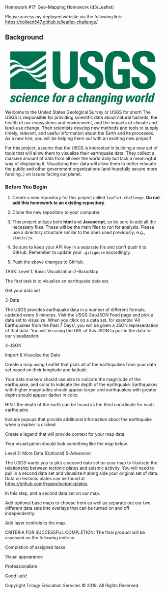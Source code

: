 Homework #17: Geo-Mapping Homework (d3/Leaflet)

Please access my deployed website via the following link: https://colleen547.github.io/leaflet-challenge/

## Background
![1-Logo](Images/1-Logo.png)
Welcome to the United States Geological Survey or USGS for short! The USGS is responsible for providing scientific data about natural hazards, the health of our ecosystems and environment, and the impacts of climate and land-use change. Their scientists develop new methods and tools to supply timely, relevant, and useful information about the Earth and its processes. As a new hire, you will be helping them out with an exciting new project!

For this project, assume that the USGS is interested in building a new set of tools that will allow them to visualize their earthquake data. They collect a massive amount of data from all over the world daily but lack a meaningful way of displaying it. Visualizing their data will allow them to better educate the public and other government organizations (and hopefully secure more funding..) on issues facing our planet.

### Before You Begin

1. Create a new repository for this project called `leaflet-challenge`. **Do not add this homework to an existing repository**.

2. Clone the new repository to your computer.

3. This project utilizes both **html** and **Javascript**, so be sure to add all the necessary files. These will be the main files to run for analysis. Please use a directory structure similar to the ones used previously; e.g., `static/js`.

4. Be sure to keep your API Key in a separate file and don't push it to GitHub. Remember to update your `.gitignore` accordingly. 

5. Push the above changes to GitHub.


TASK:
Level 1: Basic Visualization
2-BasicMap

The first task is to visualize an earthquake data set.

Get your data set

3-Data

The USGS provides earthquake data in a number of different formats, updated every 5 minutes. Visit the USGS GeoJSON Feed page and pick a data set to visualize. When you click on a data set, for example 'All Earthquakes from the Past 7 Days', you will be given a JSON representation of that data. You will be using the URL of this JSON to pull in the data for our visualization.

4-JSON

Import & Visualize the Data

Create a map using Leaflet that plots all of the earthquakes from your data set based on their longitude and latitude.

Your data markers should use size to indicate the magnitude of the earthquake, and color to indicate the depth of the earthquake. Earthquakes with higher magnitudes should appear larger and earthquakes with greater depth should appear darker in color.

HINT the depth of the earth can be found as the third coordinate for each earthquake.

Include popups that provide additional information about the earthquake when a marker is clicked.

Create a legend that will provide context for your map data.

Your visualization should look something like the map below.

Level 2: More Data (Optional)
5-Advanced

The USGS wants you to plot a second data set on your map to illustrate the relationship between tectonic plates and seismic activity. You will need to pull in a second data set and visualize it along side your original set of data. Data on tectonic plates can be found at https://github.com/fraxen/tectonicplates.

In this step, plot a second data set on our map.

Add optional base maps to choose from as well as separate out our two different data sets into overlays that can be turned on and off independently.

Add layer controls to the map.

CRITERIA FOR SUCCESSFUL COMPLETION:
The final product will be assessed on the following metrics:

Completion of assigned tasks

Visual appearance

Professionalism

Good luck!

Copyright
Trilogy Education Services © 2019. All Rights Reserved.

